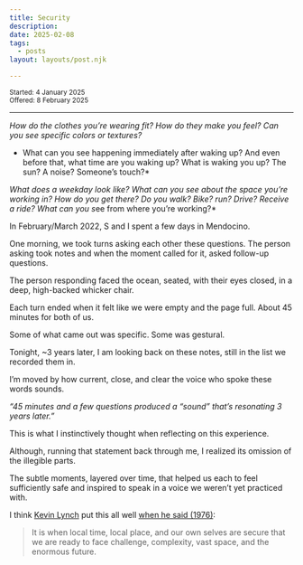 ```yaml
---
title: Security
description:
date: 2025-02-08
tags:
  - posts
layout: layouts/post.njk

---
```

<small>Started: 4 January 2025 </small><br>
<small>Offered: 8 February 2025 </small><br>

---
*How do the clothes you’re wearing fit? How do they make you feel? Can you see specific colors or textures?*

* What can you see happening immediately after waking up? And even before that, what time are you waking up? What is waking you up? The sun? A noise? Someone’s touch?*

*What does a weekday look like? What can you see about the space you’re working in? How do you get there? Do you walk? Bike? run? Drive? Receive a ride? What can you s*ee from where you’re working?*

In February/March 2022, S and I spent a few days in Mendocino.

One morning, we took turns asking each other these questions. The person asking took notes and when the moment called for it, asked follow-up questions.

The person responding faced the ocean, seated, with their eyes closed, in a deep, high-backed whicker chair.

Each turn ended when it felt like we were empty and the page full. About 45 minutes for both of us.

Some of what came out was specific. Some was gestural.

Tonight, ~3 years later, I am looking back on these notes, still in the list we recorded them in.

I’m moved by how current, close, and clear the voice who spoke these words sounds. 

*“45 minutes and a few questions produced a “sound” that’s resonating 3 years later.”* 

This is what I instinctively thought when reflecting on this experience.

Although, running that statement back through me, I realized its omission of the illegible parts. 

The subtle moments, layered over time, that helped us each to feel sufficiently safe and inspired to speak in a voice we weren’t yet practiced with.

I think [Kevin Lynch](https://en.wikipedia.org/wiki/Kevin_A._Lynch) put this all well [when he said (1976)](https://mitpress.mit.edu/9780262620321/what-time-is-this-place/):

> It is when local time, local place, and our own selves are secure that we are ready to face challenge, complexity, vast space, and the enormous future.